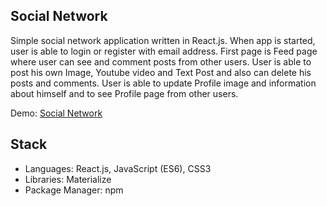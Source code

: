## Social Network

Simple social network application written in React.js.
When app is started, user is able to login or register with email address. First page is Feed page where user can see and comment posts from other users. User is able to post his own Image, Youtube video and Text Post and also can delete his posts and comments. User is able to update Profile image and information about himself and to see Profile page from other users.

Demo: [Social Network](https://nenaddimitrijevic89.github.io/Social-Network/)

## Stack

* Languages: React.js, JavaScript (ES6), CSS3
* Libraries: Materialize
* Package Manager: npm